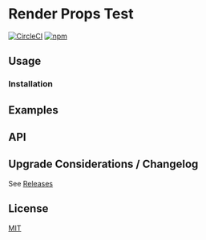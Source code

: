 # Render Props Test
[![CircleCI](https://img.shields.io/circleci/project/github/ORGANIZATION/render-props-test/master.svg)](https://circleci.com/gh/ORGANIZATION/render-props-test)
[![npm](https://img.shields.io/npm/v/render-props-test.svg)](https://www.npmjs.com/package/render-props-test)

## Usage

### Installation

## Examples

## API

## Upgrade Considerations / Changelog

See [Releases](https://github.com/palantir/react-mosaic/releases)

## License
[MIT](./LICENSE)
